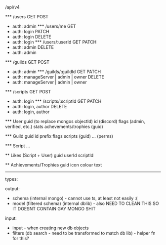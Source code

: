 /api/v4

*** /users
GET
POST
- auth: admin
*** /users/me
GET
- auth: login
PATCH
- auth: login
DELETE
- auth: login
*** /users/:userId
GET
PATCH
- auth: admin
DELETE
- auth: admin

*** /guilds
GET
POST
- auth: admin
*** /guilds/:guildId
GET
PATCH
- auth: manageServer | admin | owner
DELETE
- auth: manageServer | admin | owner

*** /scripts
GET
POST
- auth: login
*** /scripts/:scriptId
GET
PATCH
- auth: login, author
DELETE
- auth: login, author

*** User
guid (to replace mongos objectId)
id (discord)
flags (admin, verified, etc.)
stats
achevements/trophies (guid)

*** Guild
guid
id
prefix
flags
scripts (guid)
... (perms)

*** Script
...

** Likes (Script + User)
guid
userId
scriptId

** Achievements/Trophies
guid
icon
colour
text

***

types:

output:
- schema (internal mongo) - cannot use ts, at least not easily :(
- model (filtered schema) (internal dblib) - also NEED TO CLEAN THIS SO IT DOESNT CONTAIN GAY MONGO SHIT

input:
- input - when creating new db objects
- filters (db search - need to be transformed to match db lib) - helper fn for this?
